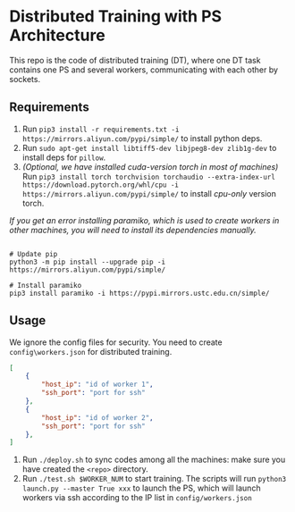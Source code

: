 # Distributed Training with PS Architecture

This repo is the code of distributed training (DT), where one DT task contains one PS and several workers, communicating with each other by sockets.

## Requirements

1. Run `pip3 install -r requirements.txt -i https://mirrors.aliyun.com/pypi/simple/` to install python deps.
2. Run `sudo apt-get install libtiff5-dev libjpeg8-dev zlib1g-dev` to install deps for `pillow`.
3. _(Optional, we have installed cuda-version torch in most of machines)_ Run `pip3 install torch torchvision torchaudio --extra-index-url https://download.pytorch.org/whl/cpu -i https://mirrors.aliyun.com/pypi/simple/` to install _cpu-only_ version torch.

_If you get an error installing paramiko, which is used to create workers in other machines, you will need to install its dependencies manually._

```shell

# Update pip
python3 -m pip install --upgrade pip -i https://mirrors.aliyun.com/pypi/simple/

# Install paramiko
pip3 install paramiko -i https://pypi.mirrors.ustc.edu.cn/simple/
```

## Usage

We ignore the config files for security. You need to create `config\workers.json` for distributed training.

```json
[
    {
        "host_ip": "id of worker 1",
        "ssh_port": "port for ssh"
    },
    {
        "host_ip": "id of worker 2",
        "ssh_port": "port for ssh"
    },
]
```

1. Run `./deploy.sh` to sync codes among all the machines: make sure you have created the `<repo>` directory.
2. Run `./test.sh $WORKER_NUM` to start training. The scripts will run `python3 launch.py --master True xxx` to launch the PS, which will launch workers via ssh according to the IP list in `config/workers.json`
